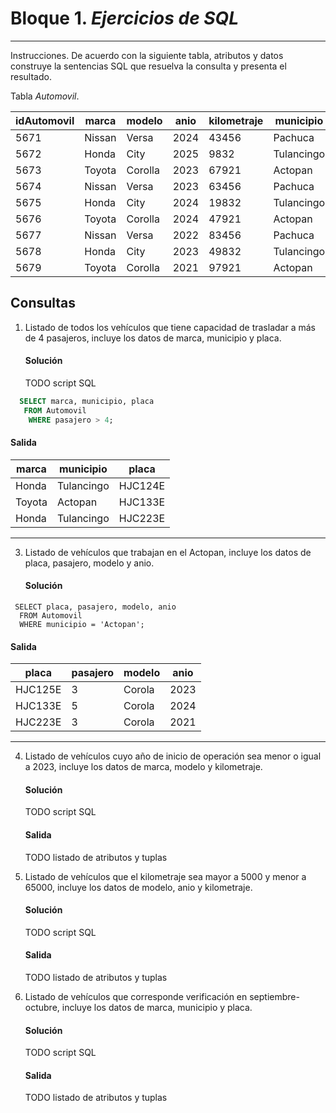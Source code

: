 # Bloque 1. *Ejercicios de SQL*
_______________________________

Instrucciones. De acuerdo con la siguiente tabla, atributos y datos construye la sentencias SQL que resuelva la consulta y presenta el resultado.

Tabla *Automovil*.

| idAutomovil | marca | modelo | anio | kilometraje | municipio | pasajero | placa |
| --------- | --------- | --------- | --------- | --------- | --------- | --------- | --------- |
| 5671 | Nissan | Versa | 2024 | 43456 | Pachuca | 4 | HJC123E |
| 5672 | Honda| City | 2025 | 9832 | Tulancingo | 5 | HJC124E |
| 5673 | Toyota | Corolla | 2023 | 67921 | Actopan| 3 | HJC125E |
| 5674 | Nissan | Versa | 2023 | 63456 | Pachuca | 4 | HJC126E |
| 5675 | Honda| City | 2024 | 19832 | Tulancingo | 4 | HJC133E |
| 5676 | Toyota | Corolla | 2024 | 47921 | Actopan| 5 | HJC133E |
| 5677 | Nissan | Versa | 2022 | 83456 | Pachuca | 4 | HJC223E |
| 5678 | Honda| City | 2023 | 49832 | Tulancingo | 5 | HJC223E |
| 5679 | Toyota | Corolla | 2021 | 97921 | Actopan| 3 | HJC223E |

Consultas
---------------
1. Listado de todos los vehículos que tiene capacidad de trasladar a más de 4 pasajeros, incluye los datos de marca, municipio y placa.
   #### Solución
   TODO script SQL
```sql
  SELECT marca, municipio, placa
   FROM Automovil
    WHERE pasajero > 4;
```
   #### Salida

| marca  | municipio  | placa   |
|--------|------------|---------|
| Honda  | Tulancingo | HJC124E |
| Toyota | Actopan    | HJC133E |
| Honda  | Tulancingo | HJC223E |
 -------- ------------ ---------
   
3. Listado de vehículos que trabajan en el Actopan, incluye los datos de placa, pasajero, modelo y anio.
   #### Solución
 ```
  SELECT placa, pasajero, modelo, anio
   FROM Automovil
   WHERE municipio = 'Actopan';

```
   #### Salida

| placa   | pasajero | modelo | anio |
|---------|----------|--------|------|
| HJC125E |        3 | Corola | 2023 |
| HJC133E |        5 | Corola | 2024 |
| HJC223E |        3 | Corola | 2021 |
 --------- ---------- -------- ------
   
4. Listado de vehículos cuyo año de inicio de operación sea menor o igual a 2023, incluye los datos de marca, modelo y kilometraje.
   #### Solución
   TODO script SQL
   #### Salida
   TODO listado de atributos y tuplas
   
5. Listado de vehículos que el kilometraje sea mayor a 5000 y menor a 65000, incluye los datos de modelo, anio y kilometraje.
   #### Solución
   TODO script SQL
   #### Salida
   TODO listado de atributos y tuplas

6. Listado de vehículos que corresponde verificación en septiembre-octubre, incluye los datos de marca, municipio y placa.
   #### Solución
   TODO script SQL
   #### Salida
   TODO listado de atributos y tuplas
